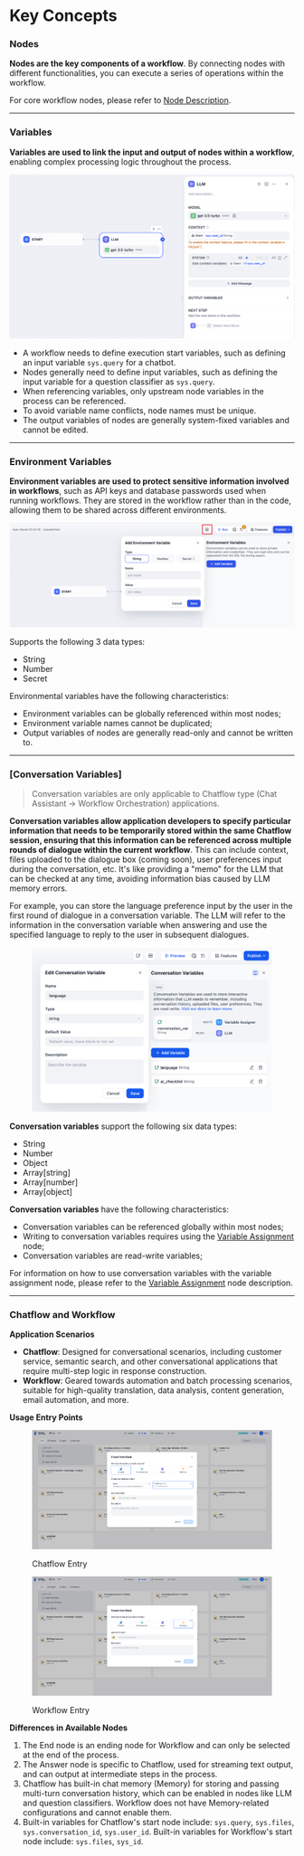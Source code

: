 # Key Concepts

### Nodes

**Nodes are the key components of a workflow**. By connecting nodes with different functionalities, you can execute a series of operations within the workflow.

For core workflow nodes, please refer to [Node Description](node/).

***

### Variables

**Variables are used to link the input and output of nodes within a workflow**, enabling complex processing logic throughout the process.

![](../../../img/en-variables.png)

* A workflow needs to define execution start variables, such as defining an input variable `sys.query` for a chatbot.
* Nodes generally need to define input variables, such as defining the input variable for a question classifier as `sys.query`.
* When referencing variables, only upstream node variables in the process can be referenced.
* To avoid variable name conflicts, node names must be unique.
* The output variables of nodes are generally system-fixed variables and cannot be edited.

***

### Environment Variables

**Environment variables are used to protect sensitive information involved in workflows**, such as API keys and database passwords used when running workflows. They are stored in the workflow rather than in the code, allowing them to be shared across different environments.

![](../../../img/en-env-variable.png)

Supports the following 3 data types:

- String
- Number
- Secret

Environmental variables have the following characteristics:

- Environment variables can be globally referenced within most nodes;
- Environment variable names cannot be duplicated;
- Output variables of nodes are generally read-only and cannot be written to.

***

### [Conversation Variables]

> Conversation variables are only applicable to Chatflow type (Chat Assistant → Workflow Orchestration) applications.

**Conversation variables allow application developers to specify particular information that needs to be temporarily stored within the same Chatflow session, ensuring that this information can be referenced across multiple rounds of dialogue within the current workflow**. This can include context, files uploaded to the dialogue box (coming soon), user preferences input during the conversation, etc. It's like providing a "memo" for the LLM that can be checked at any time, avoiding information bias caused by LLM memory errors.

For example, you can store the language preference input by the user in the first round of dialogue in a conversation variable. The LLM will refer to the information in the conversation variable when answering and use the specified language to reply to the user in subsequent dialogues.

<figure><img src="../../../img/conversation-var.png" alt=""><figcaption></figcaption></figure>

**Conversation variables** support the following six data types:

* String
* Number
* Object
* Array[string]
* Array[number]
* Array[object]

**Conversation variables** have the following characteristics:

* Conversation variables can be referenced globally within most nodes;
* Writing to conversation variables requires using the [Variable Assignment](https://docs.dify.ai/v/zh-hans/guides/workflow/node/variable_assigner-1) node;
* Conversation variables are read-write variables;

For information on how to use conversation variables with the variable assignment node, please refer to the [Variable Assignment](node/variable_assigner-1.md) node description.

---

### Chatflow and Workflow

**Application Scenarios**

* **Chatflow**: Designed for conversational scenarios, including customer service, semantic search, and other conversational applications that require multi-step logic in response construction.
* **Workflow**: Geared towards automation and batch processing scenarios, suitable for high-quality translation, data analysis, content generation, email automation, and more.

**Usage Entry Points**

<figure><img src="/en/.gitbook/assets/guides/workflow/key-concepts/output.png" alt=""><figcaption><p>Chatflow Entry</p></figcaption></figure>

<figure><img src="/en/.gitbook/assets/guides/workflow/key-concepts/output (4).png" alt=""><figcaption><p>Workflow Entry</p></figcaption></figure>

**Differences in Available Nodes**

1. The End node is an ending node for Workflow and can only be selected at the end of the process.
2. The Answer node is specific to Chatflow, used for streaming text output, and can output at intermediate steps in the process.
3. Chatflow has built-in chat memory (Memory) for storing and passing multi-turn conversation history, which can be enabled in nodes like LLM and question classifiers. Workflow does not have Memory-related configurations and cannot enable them.
4. Built-in variables for Chatflow's start node include: `sys.query`, `sys.files`, `sys.conversation_id`, `sys.user_id`. Built-in variables for Workflow's start node include: `sys.files`, `sys_id`.